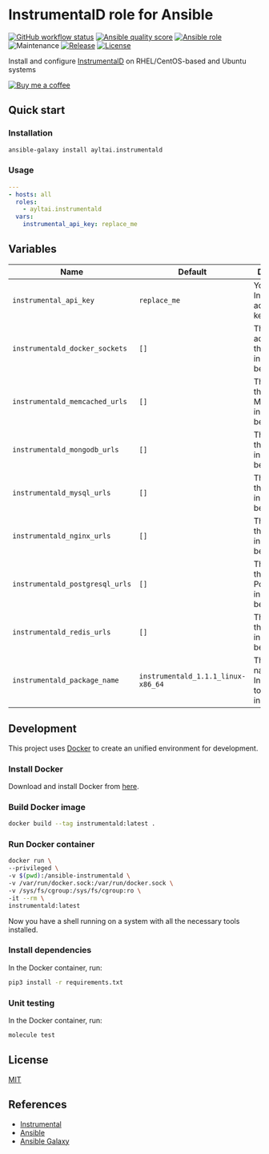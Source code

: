 # InstrumentalD role for Ansible

[![GitHub workflow status](https://img.shields.io/github/workflow/status/ayltai/ansible-instrumentald/CI?style=flat)](https://github.com/ayltai/ansible-instrumentald/actions)
[![Ansible quality score](https://img.shields.io/badge/quality-5-success)](https://galaxy.ansible.com/ayltai/fail2ban)
[![Ansible role](https://img.shields.io/badge/role-ayltai.fail2ban-blue)](https://galaxy.ansible.com/ayltai/fail2ban)
![Maintenance](https://img.shields.io/maintenance/yes/2020?style=flat)
[![Release](https://img.shields.io/github/release/ayltai/ansible-instrumentald.svg?style=flat)](https://github.com/ayltai/ansible-instrumentald/releases)
[![License](https://img.shields.io/github/license/ayltai/ansible-instrumentald.svg?style=flat)](https://github.com/ayltai/ansible-instrumentald/blob/master/LICENSE)

Install and configure [InstrumentalD](https://instrumentalapp.com/) on RHEL/CentOS-based and Ubuntu systems

[![Buy me a coffee](https://img.shields.io/static/v1?label=Buy%20me%20a&message=coffee&color=important&style=flat&logo=buy-me-a-coffee&logoColor=white)](https://buymeacoff.ee/ayltai)

## Quick start

### Installation
```sh
ansible-galaxy install ayltai.instrumentald
```

### Usage
```yaml
---
- hosts: all
  roles:
    - ayltai.instrumentald
  vars:
    instrumental_api_key: replace_me
```

## Variables

| Name                            | Default | Description |
|---------------------------------|---------|-------------|
| `instrumental_api_key`          | `replace_me` | Your Instrumental account API key. |
| `instrumentald_docker_sockets`  | `[]` | The socket address of the Docker instances to be monitored. |
| `instrumentald_memcached_urls`  | `[]` | The URL of the Memcached instances to be monitored. |
| `instrumentald_mongodb_urls`    | `[]` | The URL of the MongoDB instances to be monitored. |
| `instrumentald_mysql_urls`      | `[]` | The URL of the MySQL instances to be monitored. |
| `instrumentald_nginx_urls`      | `[]` | The URL of the Nginx instances to be monitored. |
| `instrumentald_postgresql_urls` | `[]` | The URL of the PostgreSQL instances to be monitored. |
| `instrumentald_redis_urls`      | `[]` | The URL of the Redis instances to be monitored. |
| `instrumentald_package_name`    | `instrumentald_1.1.1_linux-x86_64` | The package name of InstrumentalD to be installed. |

## Development
This project uses [Docker](https://www.docker.com) to create an unified environment for development.

### Install Docker
Download and install Docker from [here](https://docs.docker.com/get-docker).

### Build Docker image
```sh
docker build --tag instrumentald:latest .
```

### Run Docker container
```sh
docker run \
--privileged \
-v $(pwd):/ansible-instrumentald \
-v /var/run/docker.sock:/var/run/docker.sock \
-v /sys/fs/cgroup:/sys/fs/cgroup:ro \
-it --rm \
instrumentald:latest
```

Now you have a shell running on a system with all the necessary tools installed.

### Install dependencies
In the Docker container, run:
```sh
pip3 install -r requirements.txt
```

### Unit testing
In the Docker container, run:
```sh
molecule test
```

## License
[MIT](https://github.com/ayltai/ansible-instrumentald/blob/master/LICENSE)

## References
* [Instrumental](https://instrumentalapp.com/)
* [Ansible](https://www.ansible.com)
* [Ansible Galaxy](https://galaxy.ansible.com)
